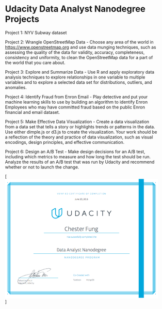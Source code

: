 # Udacity Data Analyst Nanodegree Projects

Project 1: NYV Subway dataset

Project 2: Wrangle OpenStreetMap Data - Choose any area of the world in https://www.openstreetmap.org and use data munging techniques, such as assessing the quality of the data for validity, accuracy, completeness, consistency and uniformity, to clean the OpenStreetMap data for a part of the world that you care about.

Project 3: Explore and Summarize Data - Use R and apply exploratory data analysis techniques to explore relationships in one variable to multiple variables and to explore a selected data set for distributions, outliers, and anomalies.

Project 4: Identify Fraud from Enron Email - Play detective and put your machine learning skills to use by building an algorithm to identify Enron Employees who may have committed fraud based on the public Enron financial and email dataset.

Project 5: Make Effective Data Visualization - Create a data visualization from a data set that tells a story or highlights trends or patterns in the data. Use either dimple.js or d3.js to create the visualization. Your work should be a reflection of the theory and practice of data visualization, such as visual encodings, design principles, and effective communication.

Project 6: Design an A/B Test - Make design decisions for an A/B test, including which metrics to measure and how long the test should be run. Analyze the results of an A/B test that was run by Udacity and recommend whether or not to launch the change.

[![Data Analyst Nanodegree](https://github.com/cfung/data_analysis/blob/master/nd-grad-cert.png)]
